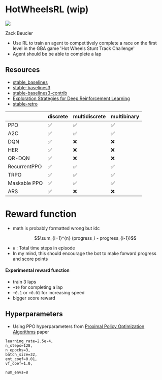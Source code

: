 # HotWheelsRL (wip)

<img src="misc/vec.gif" style="display: block; margin-left: auto; margin-right: auto;">


Zack Beucler


- Use RL to train an agent to competitively complete a race on the first level in the GBA game 'Hot Wheels Stunt Track Challenge'
- Agent should be be able to complete a lap


## Resources

- [stable_baselines](https://github.com/Stable-Baselines-Team/stable-baselines)
- [stable-baselines3](https://github.com/DLR-RM/stable-baselines3)
- [stable-baselines3-contrib](https://github.com/Stable-Baselines-Team/stable-baselines3-contrib)
- [Exploration Strategies for Deep Reinforcement Learning](https://github.com/pkumusic/E-DRL)
- [stable-retro](https://github.com/Farama-Foundation/stable-retro)



|              | discrete | multidiscrete | multibinary | 
| ------------ | -------- | ------------- | ----------- |
| PPO          | ✅       | ✅            | ✅          |
| A2C          | ✅       | ✅            | ✅          |
| DQN          | ✅       | ❌            | ❌          |
| HER          | ✅       | ❌            | ❌          |
| QR-DQN       | ✅       | ❌            | ❌          |
| RecurrentPPO | ✅       | ✅            | ✅          |
| TRPO         | ✅       | ✅            | ✅          |
| Maskable PPO | ✅       | ✅            | ✅          |
| ARS          | ✅       | ❌            | ❌          |



# Reward function
- math is probably formatted wrong but idc

```math
\sum_{i=1}^{n} (progress_i - progress_{i-1})
```

  - `n` : Total time steps in episode
  - In my mind, this should encourage the bot to make forward progress and score points


#### Experimental reward function
- train 3 laps
- `+10` for completing a lap
- `+0.1` or `+0.01` for increasing speed
- bigger score reward

## Hyperparameters
- Using PPO hyperparameters from [Proximal Policy Optimization Algorithms](https://arxiv.org/pdf/1707.06347.pdf) paper
```
learning_rate=2.5e-4,
n_steps=128,
n_epochs=3,
batch_size=32,
ent_coef=0.01,
vf_coef=1.0,

num_envs=8
```
